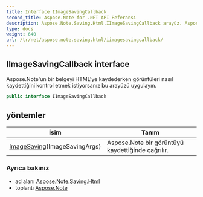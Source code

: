 ```yaml
---
title: Interface IImageSavingCallback
second_title: Aspose.Note for .NET API Referansı
description: Aspose.Note.Saving.Html.IImageSavingCallback arayüz. Aspose.Noteun bir belgeyi HTMLye kaydederken görüntüleri nasıl kaydettiğini kontrol etmek istiyorsanız bu arayüzü uygulayın.
type: docs
weight: 640
url: /tr/net/aspose.note.saving.html/iimagesavingcallback/
---
```

## IImageSavingCallback interface

Aspose.Note'un bir belgeyi HTML'ye kaydederken görüntüleri nasıl kaydettiğini kontrol etmek istiyorsanız bu arayüzü uygulayın.

```csharp
public interface IImageSavingCallback
```

## yöntemler

| İsim | Tanım |
| --- | --- |
| [ImageSaving](../../aspose.note.saving.html/iimagesavingcallback/imagesaving/)(ImageSavingArgs) | Aspose.Note bir görüntüyü kaydettiğinde çağrılır. |

### Ayrıca bakınız

* ad alanı [Aspose.Note.Saving.Html](../../aspose.note.saving.html/)
* toplantı [Aspose.Note](../../)


